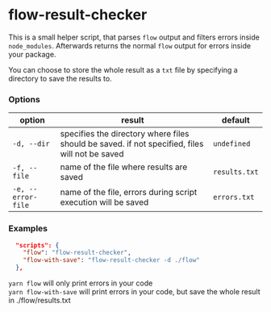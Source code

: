 # flow-result-checker

This is a small helper script, that parses `flow` output and filters errors inside `node_modules`.
Afterwards returns the normal `flow` output for errors inside your package.

You can choose to store the whole result as a `txt` file by specifying a directory to save the results to.

### Options

| option | result | default |
|---|---|---|
| `-d, --dir` | specifies the directory where files should be saved. if not specified, files will not be saved | `undefined` |
| `-f, --file` | name of the file where results are saved | `results.txt` |
| `-e, --error-file` | name of the file, errors during script execution will be saved | `errors.txt` |


### Examples

```package.json
  "scripts": {
    "flow": "flow-result-checker",
    "flow-with-save": "flow-result-checker -d ./flow"
  },
```

`yarn flow` will only print errors in your code  
`yarn flow-with-save` will print errors in your code, but save the whole result in ./flow/results.txt
